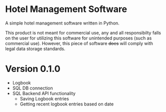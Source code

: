 # Hotel Management Software
A simple hotel management software written in Python.

This product is not meant for commercial use, any and all responsibilty falls on the user for utilizing this software for unintended purposes (such as commercial use). However, this piece of software ~~does~~ will comply with legal data storage standards.

# Version 0.1.0
 - Logbook
 - SQL DB connection
 - SQL Backend API functionality
    - Saving Logbook entries
    - Getting recent logbook entries based on date